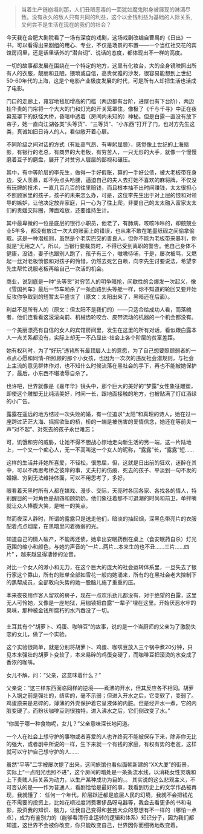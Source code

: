 

> 当着生产链崩塌刹那，人们丑陋恶毒的一面犹如魔鬼附身被展现的淋漓尽致。没有永久的敌人只有共同的利益，这个以金钱利益为基础的人际关系,又何尝不是生活在现在的我们的社会？ 

今天我在合肥大剧院看了一场有深度的戏剧，这场戏剧改编自曹禺的《日出》一书，可以看得出来剧组的用心、专业，不仅是场景的布置——一个当红社交花的宾馆房间里，还是话里话外的“潜台词”、说话的态度，都体现出不一样的高度。

一切的故事都发展在围绕在一个特定的地方，这里有化妆台，大的全身镜映照出所有人的衣服，靓丽和丑陋，猥琐或自信，高贵优雅的沙发，很容易能想到上世纪50-60年代的上海，这是个电影产业极度发展的时代，可是所有人却把生活也活成了电影。

门口的走廊上，雍容地毯加增高的门槛（两边都有台阶，进屋也有下台阶），两边挂华贵的门帘将一个大大的门和灯光的开关笼罩住，像极了《千与千寻》中正在夜幕笼罩下的妖怪大桥，昏暗中透着（房间内未知的）神秘。但是白露一直没有放下帘子，她一直向江湖各类“头等货”、“三等货”、“小东西”打开了门，也对方先生这类，真诚如旧日诗人的人，看似敞开着心扉。

不同阶级之间对话的方式（有趾高气昂、有卑躬屈膝），感觉像上世纪的上海缩影，有银行的老总，有商界的大老板，有穷苦人，一只无形的大手，就像一个慢慢磨着豆子的磨盘，展开了对贫穷人层层的鄙视和碾压。

其中，有中等阶层的李先生，做得一手好假账，算的一手好公债，被大老板带在身边，受人羡慕，却不免点头哈腰，逼迫自己的夫人去打她不喜欢的麻将牌，不仅没有玩牌的技术，一直几百几百的往里赔钱，而且根本抽不出时间赚钱，太太很担心不照顾家里的孩子，孩子的未来怎么办，可是，这位李先生出于对上层的恨和对领导的嫉妒，让他决定放弃家庭，只一心为了往上爬，非要自己的太太融入富家太太们的贵媛交际圈，薄面难放，还要维持生计。

其中最卑微的一位是底层的银行小职员，他老了，有肺病，咳咳咔咔的，却兢兢业业5年多，都没有放过一次大的账面上的错误，也从来不敢在笔墨纸砚之间偷拿偷取。这是一种潜规则，虽然是个老实巴交的善良人，但你不能为老板带来暴利，你就是“无用之人”。所以，当银行要裁员时，不得已受到离职的警告。他自己身体不健康，没钱，妻子也跟别人跑了，孩子有三个，嗷嗷待哺，于是，屡次被骂，又燃起一丝对老板愤恨和对孩子的怜惜，仍然去死乞白赖，向李先生讨要说法，希望李先生帮忙说服老板再给自己一次活的机会。

商业，说到底是一种“头等货”对穷苦人的明争暗抢，间歇性的会爆发一次起义，像《雪国列车》最后一节车厢杀了一条血路到头等舱一样，你不知道的轮回又要开始反攻你争取到的短暂太平盛世了（原文：太阳出来了，黑暗还在后面）。

利益不是所有人的（原文：但太阳不是我们的）——只适合给成功人看，而落魄者，他们连看看这滚滚向前、机械齿轮咬合、皮带流动的机器的一个机会都没有。

一个美丽漂亮有自信的女人的宾馆房间里，发生在这里的所有对话，看似跟白露本人一点关系都没有，实际上却无一不凸显出-社会上各个阶层的贫富差距。

她有权利时，为了“好玩”违背所有最顶层人士的意愿，为了自己想要照顾弱者的一点点心愿和同情-所照顾的那个小女孩，也因为一次次的违反社会潜规则，与社会上主流的意见群体作对，也不知什么时候流落在黑社会的手下，再也不能被她保护了，最后，小东西不堪凌辱自杀了。

也许吧，世界就像是《嘉年华》镜头中，那个巨大的美好的“梦露”女性象征雕塑，即使这个雕塑无比纯洁美好，时间一长，跟地面接触的地方，也被贴满了灯红酒绿的小广告。


露露在遥远的地方结过一次失败的婚，有一位追求“太阳”和真理的诗人，她在过一座跨过茫茫大海、摇摇欲坠的桥，桥的一端是被伤害的爱情信念，她还在等前夫一声“对不起”、对死去的孩子永世难忘；

可，饥饿和穷的威胁，让她不得不胆战心惊地走向新生活的另一端，这一片陆地上，一个又一个痴心人，无一不高叫这一个女人的昵称，“露露”长，“露露”短……

这样的生活并非她所喜爱，不轻松，很憋屈，但，这就是日出前的狂欢，迷醉在其中，可以不再思考桥之彼岸的事，丈夫打的伤痕、死去的孩子、平淡到一句不发的婚姻、穷到无法维持体面，可以不用思考了，多好。

眼看着天黑时所有人都在嬉戏、漫步、交际，天亮时各回各家、各找各的情人，特别醒目的一对角色是胡四和顾奶奶，他们象征着那不可退潮的时尚和前卫，单拌嘴就让众人捧腹大笑，是唯一的笑点。

然而夜深人静时，所谓的露露只是送走他们，暗淡的抽起烟，深黑色带亮片的衣服配着点点烟星，在黑暗里闪着微弱的光。

知道自己的情人破产，不能再还债，她拿出安眠药倒在桌上（食安眠药自杀）灯光范围的缩小和颜色，与她的声音的“一片…两片…本来生的也不丑……三片……四片” ，越来越显得凄惨的泣音。

对比一个女人的渺小和无力，在这个巨大的庞大的社会运转体系里，一旦失去了银行家这个靠山，所有的账单全部如雪花一般向她涌来，所有的在黑社会老大控制下的黑帮成员，全部敢向失势的她一股脑儿施了重重的压。

本来夜夜用作客人留欢的房子，现在一点欢乐劲儿都没有，对于绝望的白露，这里无人可怜她，又像是一座地狱，用枷锁把白露“一辈子”埋在这里。开始厌恶水牢的臭味，那种被金钱所腐朽的水汽吞没了一切。

### 

土耳其有个“胡萝卜、鸡蛋、咖啡豆”的故事，说的是一个当厨师的父亲为了激励失恋的女儿，做了一个实验。

这个实验很简单，就是分别将胡萝卜、鸡蛋、咖啡豆放入三个锅中煮20分钟，只见本来强壮的胡萝卜变软了，本来易碎的鸡蛋变硬了，而咖啡豆把滚烫的水变成了香浓的咖啡。

女儿不解，问：“父亲，这意味着什么？”

父亲说：“这三样东西面临同样的逆境——煮沸的开水，但其反应各不相同。胡萝卜入锅之前是强壮的，结实的，毫不示弱；但进入开水之后，它变软了，变弱了。鸡蛋原来是易碎的，薄薄的外壳保护着它呈液体的内脏。但是经开水一煮，它的内脏变硬了。而粉状咖啡豆则很独特，进入沸水之后，它们倒改变了水。”

“你属于哪一种食物呢，女儿？”父亲意味深长地问道。

 一个人在社会上想守护的事物或者喜爱的人也许终究不能被保存下来，除非你无比的强大，或者剧中所说的一样，生下来就一个有钱的家庭，有权有势的老爸，这样就可以守护自己想守护的人……
 
虽然“平等”二字被屡次提了出来，这间旅馆也看似面朝新建的“XX大厦”的街景，实际上“一点阳光也照不进”，这个房间的暗处是一条条流水线，以消耗女性灵魂和上下贵贱人际关系为动力，以生产某种成功为目的。。
其实说的这么悲观主义，不可否认的是——作为普通人，看剧恰恰是最好的事，我看到历史上的文学作品被再现，我就懂了： 任何一个年代，阶层跃迁都是底层人民的幻境，我就不会把钱花在不需要的投资上，比如花呗过度消费奢侈品呀电器等，我会去看更多的书和电影，投资我的知识、脑力，让我自己变得和芸芸大众的思想有不一样的（哪怕一点点），成为有鉴别力的（能够看清行业运转的逻辑和体系）知识分子，因为我们都知道，这世界不会被你改变，你只能改变自己，世界因你而细微地改变着。

<!--stackedit_data:
eyJoaXN0b3J5IjpbLTI3NjQxNTg4OV19
-->